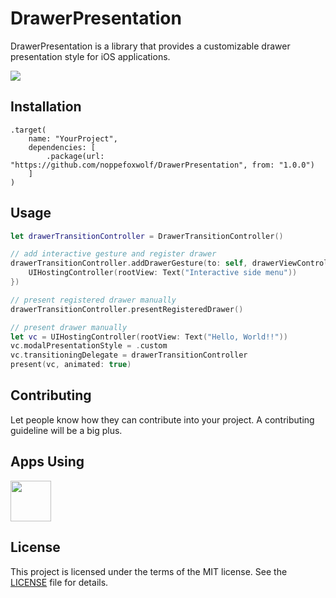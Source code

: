 # DrawerPresentation

DrawerPresentation is a library that provides a customizable drawer presentation style for iOS applications.

![](https://github.com/noppefoxwolf/DrawerPresentation/blob/main/.github/example.gif)

## Installation

```
.target(
    name: "YourProject",
    dependencies: [
        .package(url: "https://github.com/noppefoxwolf/DrawerPresentation", from: "1.0.0")
    ]
)
```

## Usage

```swift
let drawerTransitionController = DrawerTransitionController()

// add interactive gesture and register drawer
drawerTransitionController.addDrawerGesture(to: self, drawerViewController: {
    UIHostingController(rootView: Text("Interactive side menu"))
})

// present registered drawer manually
drawerTransitionController.presentRegisteredDrawer()

// present drawer manually
let vc = UIHostingController(rootView: Text("Hello, World!!"))
vc.modalPresentationStyle = .custom
vc.transitioningDelegate = drawerTransitionController
present(vc, animated: true)
```

## Contributing

Let people know how they can contribute into your project. A contributing guideline will be a big plus.

## Apps Using

<p float="left">
    <a href="https://apps.apple.com/app/id1668645019"><img src="https://is1-ssl.mzstatic.com/image/thumb/Purple221/v4/ca/79/32/ca7932c7-ee99-02e8-4164-2a5a99828070/AppIcon-0-1x_U007epad-0-1-P3-85-220-0.png/100x100bb.jpg" height="65"></a>
</p>

## License

This project is licensed under the terms of the MIT license. See the [LICENSE](LICENSE) file for details.
